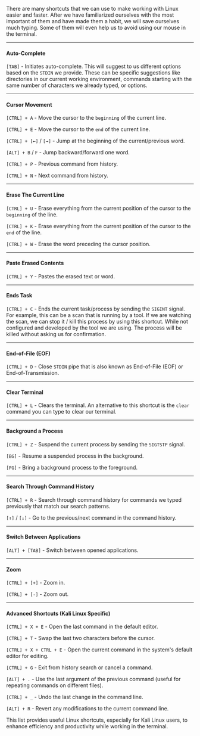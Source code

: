 There are many shortcuts that we can use to make working with Linux easier and faster. After we have familiarized ourselves with the most important of them and have made them a habit, we will save ourselves much typing. Some of them will even help us to avoid using our mouse in the terminal.

---

#### Auto-Complete

`[TAB]` - Initiates auto-complete. This will suggest to us different options based on the `STDIN` we provide. These can be specific suggestions like directories in our current working environment, commands starting with the same number of characters we already typed, or options.

---

#### Cursor Movement

`[CTRL] + A` - Move the cursor to the `beginning` of the current line.

`[CTRL] + E` - Move the cursor to the `end` of the current line.

`[CTRL] + [←]` / `[→]` - Jump at the beginning of the current/previous word.

`[ALT] + B` / `F` - Jump backward/forward one word.

`[CTRL] + P` - Previous command from history.

`[CTRL] + N` - Next command from history.

---

#### Erase The Current Line

`[CTRL] + U` - Erase everything from the current position of the cursor to the `beginning` of the line.

`[CTRL] + K` - Erase everything from the current position of the cursor to the `end` of the line.

`[CTRL] + W` - Erase the word preceding the cursor position.

---

#### Paste Erased Contents

`[CTRL] + Y` - Pastes the erased text or word.

---

#### Ends Task

`[CTRL] + C` - Ends the current task/process by sending the `SIGINT` signal. For example, this can be a scan that is running by a tool. If we are watching the scan, we can stop it / kill this process by using this shortcut. While not configured and developed by the tool we are using. The process will be killed without asking us for confirmation.

---

#### End-of-File (EOF)

`[CTRL] + D` - Close `STDIN` pipe that is also known as End-of-File (EOF) or End-of-Transmission.

---

#### Clear Terminal

`[CTRL] + L` - Clears the terminal. An alternative to this shortcut is the `clear` command you can type to clear our terminal.

---

#### Background a Process

`[CTRL] + Z` - Suspend the current process by sending the `SIGTSTP` signal.

`[BG]` - Resume a suspended process in the background.

`[FG]` - Bring a background process to the foreground.

---

#### Search Through Command History

`[CTRL] + R` - Search through command history for commands we typed previously that match our search patterns.

`[↑]` / `[↓]` - Go to the previous/next command in the command history.

---

#### Switch Between Applications

`[ALT] + [TAB]` - Switch between opened applications.

---

#### Zoom

`[CTRL] + [+]` - Zoom in.

`[CTRL] + [-]` - Zoom out.

---

#### Advanced Shortcuts (Kali Linux Specific)

`[CTRL] + X + E` - Open the last command in the default editor.

`[CTRL] + T` - Swap the last two characters before the cursor.

`[CTRL] + X + CTRL + E` - Open the current command in the system's default editor for editing.

`[CTRL] + G` - Exit from history search or cancel a command.

`[ALT] + .` - Use the last argument of the previous command (useful for repeating commands on different files).

`[CTRL] + _` - Undo the last change in the command line.

`[ALT] + R` - Revert any modifications to the current command line.

This list provides useful Linux shortcuts, especially for Kali Linux users, to enhance efficiency and productivity while working in the terminal.